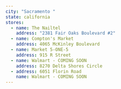 ```yaml
---
city: "Sacramento "
state: california
stores:
  - name: The Nailtel
    address: "2381 Fair Oaks Boulevard #2"
  - name: Compton's Market
    address: 4065 McKinley Boulevard
  - name: Market 5-ONE-5
    address: 915 R Street
  - name: Walmart - COMING SOON
    address: 8270 Delta Shores Circle
  - address: 6051 Florin Road
    name: Walmart - COMING SOON
---
```

